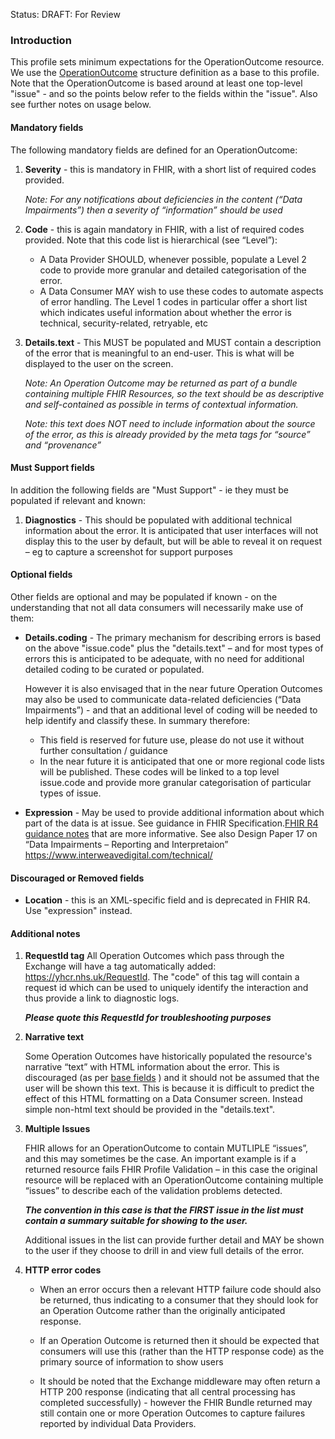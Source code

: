 Status: DRAFT: For Review

### **Introduction**
This profile sets minimum expectations for the OperationOutcome resource. We use the [OperationOutcome](https://hl7.org/fhir/R4/operationoutcome.html) structure definition as a base to this profile. Note that the OperationOutcome is based around at least one top-level "issue" - and so the points below refer to the fields within the "issue". Also see further notes on usage below.


#### **Mandatory fields**
The following mandatory fields are defined for an OperationOutcome:
1. **Severity** - this is mandatory in FHIR, with a short list of required codes provided. 

   *Note: For any notifications about deficiencies in the content (“Data Impairments”) then a severity of “information” should be used*

2. **Code** - this is again mandatory in FHIR, with a list of required codes provided. Note that this code list is hierarchical (see “Level”):
     - A Data Provider SHOULD, whenever possible, populate a Level 2 code to provide more granular and detailed categorisation of the error. 
     - A Data Consumer MAY wish to use these  codes to automate aspects of error handling. The Level 1 codes in particular offer a short list which indicates useful information about whether the error is technical, security-related, retryable, etc

3. **Details.text** - This MUST be populated and MUST contain a description of the error that is meaningful to an end-user. This is what will be displayed to the user on the screen.

   *Note: An Operation Outcome may be returned as part of a bundle containing multiple FHIR Resources, so the text should be as descriptive and self-contained as possible in terms of contextual information.*

   *Note: this text does NOT need to include information about the source of the error, as this is already provided by the meta tags for “source” and “provenance”*

#### **Must Support fields**
In addition the following fields are "Must Support" - ie they must be populated if relevant and known:

1. **Diagnostics** - This should be populated with additional technical information about the error. It is anticipated that user interfaces will not display this to the user by default, but will be able to reveal it on request – eg to capture a screenshot for support purposes


#### **Optional fields**
Other fields are optional and may be populated if known - on the understanding that not all data consumers will necessarily make use of them:

 - **Details.coding** - The primary mechanism for describing errors is based on the above "issue.code" plus the "details.text" – and for most types of errors this is anticipated to be adequate, with no need for additional detailed coding to be curated or populated.

   However it is also envisaged that in the near future Operation Outcomes may also be used to communicate data-related deficiencies (“Data Impairments”) - and that an additional level of coding will be needed to help identify and classify these. In summary therefore:
   - This field is reserved for future use, please do not use it without further consultation / guidance
   - In the near future it is anticipated that one or more regional code lists will be published. These codes will be linked to a top level issue.code and provide more granular categorisation of particular types of issue.


 - **Expression** - May be used to provide additional information about which part of the data is at issue. See guidance in FHIR Specification.[FHIR R4 guidance notes](https://hl7.org/fhir/R4/operationoutcome.html#loc) that are more informative. See also Design Paper 17 on “Data Impairments – Reporting and Interpretaion” <https://www.interweavedigital.com/technical/> 


#### **Discouraged or Removed fields**
 - **Location** - this is an XML-specific field and is deprecated in FHIR R4. Use "expression" instead. 


#### **Additional notes**

1. **RequestId tag**
   All Operation Outcomes which pass through the Exchange will have a tag automatically added: https://yhcr.nhs.uk/RequestId. The "code" of this tag will contain a request id which can be used to uniquely identify the interaction and thus provide a link to diagnostic logs. 
   
   ***Please quote this RequestId for troubleshooting purposes***

2. **Narrative text**

   Some Operation Outcomes have historically populated the resource's narrative “text” with HTML information about the error. This is discouraged (as per [base fields](base-fields.html) ) and it should not be assumed that the user will be shown this text. This is because it is difficult to predict the effect of this HTML formatting on a Data Consumer screen. Instead simple non-html text should be provided in the "details.text".


3. **Multiple Issues**

   FHIR allows for an OperationOutcome to contain MUTLIPLE “issues”, and this may sometimes be the case. An important example is if a returned resource fails FHIR Profile Validation – in this case the original resource will be replaced with an OperationOutcome containing multiple “issues” to describe each of the validation problems detected.

   ***The convention in this case is that the FIRST issue in the list must contain a summary suitable for showing to the user.***

   Additional issues in the list can provide further detail and MAY be shown to the user if they choose to drill in and view full details of the error.

4. **HTTP error codes**

   - When an error occurs then a relevant HTTP failure code should also be returned, thus indicating to a consumer that they should look for an Operation Outcome rather than the originally anticipated response. 

   - If an Operation Outcome is returned then it should be expected that consumers will use this (rather than the HTTP response code) as the primary source of information to show users

   - It should be noted that the Exchange middleware may often return a HTTP 200 response (indicating that all central processing has completed successfully) - however the FHIR Bundle returned may still contain one or more Operation Outcomes to capture failures reported by individual Data Providers.
